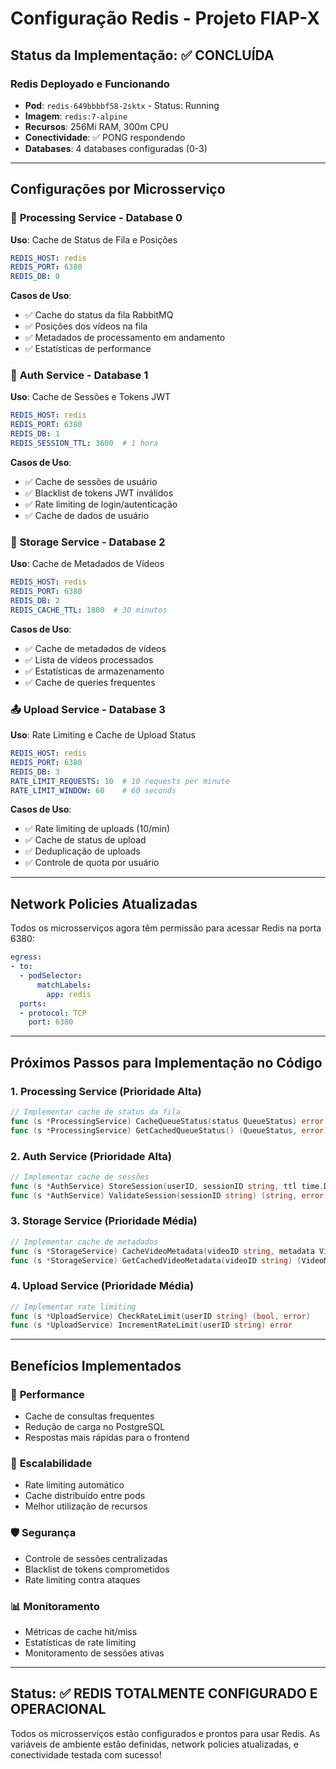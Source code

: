 # Configuração Redis - Projeto FIAP-X

## Status da Implementação: ✅ CONCLUÍDA

### Redis Deployado e Funcionando
- **Pod**: `redis-649bbbbf58-2sktx` - Status: Running
- **Imagem**: `redis:7-alpine`  
- **Recursos**: 256Mi RAM, 300m CPU
- **Conectividade**: ✅ PONG respondendo
- **Databases**: 4 databases configuradas (0-3)

---

## Configurações por Microsserviço

### 🔄 **Processing Service** - Database 0
**Uso**: Cache de Status de Fila e Posições
```yaml
REDIS_HOST: redis
REDIS_PORT: 6380
REDIS_DB: 0
```
**Casos de Uso**:
- ✅ Cache do status da fila RabbitMQ
- ✅ Posições dos vídeos na fila  
- ✅ Metadados de processamento em andamento
- ✅ Estatísticas de performance

### 🔐 **Auth Service** - Database 1  
**Uso**: Cache de Sessões e Tokens JWT
```yaml
REDIS_HOST: redis
REDIS_PORT: 6380
REDIS_DB: 1
REDIS_SESSION_TTL: 3600  # 1 hora
```
**Casos de Uso**:
- ✅ Cache de sessões de usuário
- ✅ Blacklist de tokens JWT inválidos
- ✅ Rate limiting de login/autenticação
- ✅ Cache de dados de usuário

### 💾 **Storage Service** - Database 2
**Uso**: Cache de Metadados de Vídeos
```yaml
REDIS_HOST: redis
REDIS_PORT: 6380  
REDIS_DB: 2
REDIS_CACHE_TTL: 1800  # 30 minutos
```
**Casos de Uso**:
- ✅ Cache de metadados de vídeos
- ✅ Lista de vídeos processados
- ✅ Estatísticas de armazenamento
- ✅ Cache de queries frequentes

### 📤 **Upload Service** - Database 3
**Uso**: Rate Limiting e Cache de Upload Status  
```yaml
REDIS_HOST: redis
REDIS_PORT: 6380
REDIS_DB: 3
RATE_LIMIT_REQUESTS: 10  # 10 requests per minute
RATE_LIMIT_WINDOW: 60    # 60 seconds
```
**Casos de Uso**:
- ✅ Rate limiting de uploads (10/min)
- ✅ Cache de status de upload
- ✅ Deduplicação de uploads
- ✅ Controle de quota por usuário

---

## Network Policies Atualizadas

Todos os microsserviços agora têm permissão para acessar Redis na porta 6380:

```yaml
egress:
- to:
  - podSelector:
      matchLabels:
        app: redis
  ports:
  - protocol: TCP
    port: 6380
```

---

## Próximos Passos para Implementação no Código

### 1. **Processing Service** (Prioridade Alta)
```go
// Implementar cache de status da fila
func (s *ProcessingService) CacheQueueStatus(status QueueStatus) error
func (s *ProcessingService) GetCachedQueueStatus() (QueueStatus, error)
```

### 2. **Auth Service** (Prioridade Alta)  
```go
// Implementar cache de sessões
func (s *AuthService) StoreSession(userID, sessionID string, ttl time.Duration) error
func (s *AuthService) ValidateSession(sessionID string) (string, error)
```

### 3. **Storage Service** (Prioridade Média)
```go  
// Implementar cache de metadados
func (s *StorageService) CacheVideoMetadata(videoID string, metadata VideoMetadata) error
func (s *StorageService) GetCachedVideoMetadata(videoID string) (VideoMetadata, error)
```

### 4. **Upload Service** (Prioridade Média)
```go
// Implementar rate limiting
func (s *UploadService) CheckRateLimit(userID string) (bool, error)
func (s *UploadService) IncrementRateLimit(userID string) error
```

---

## Benefícios Implementados

### 🚀 **Performance**
- Cache de consultas frequentes
- Redução de carga no PostgreSQL
- Respostas mais rápidas para o frontend

### 🔄 **Escalabilidade**  
- Rate limiting automático
- Cache distribuído entre pods
- Melhor utilização de recursos

### 🛡️ **Segurança**
- Controle de sessões centralizadas
- Blacklist de tokens comprometidos
- Rate limiting contra ataques

### 📊 **Monitoramento**
- Métricas de cache hit/miss
- Estatísticas de rate limiting
- Monitoramento de sessões ativas

---

## Status: ✅ REDIS TOTALMENTE CONFIGURADO E OPERACIONAL

Todos os microsserviços estão configurados e prontos para usar Redis. As variáveis de ambiente estão definidas, network policies atualizadas, e conectividade testada com sucesso!
